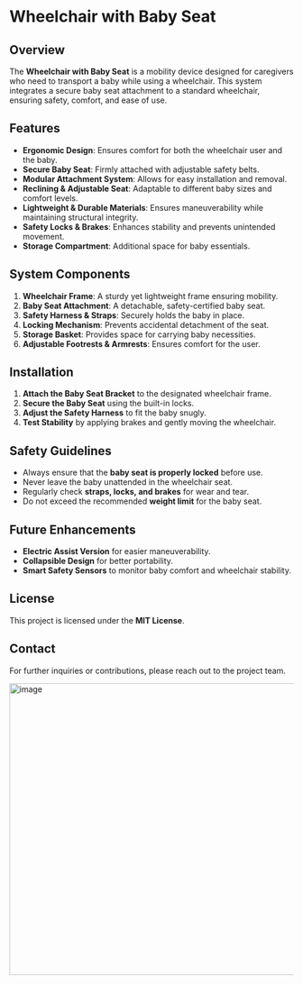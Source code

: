 # Wheelchair with Baby Seat

## Overview
The **Wheelchair with Baby Seat** is a mobility device designed for caregivers who need to transport a baby while using a wheelchair. This system integrates a secure baby seat attachment to a standard wheelchair, ensuring safety, comfort, and ease of use.

## Features
- **Ergonomic Design**: Ensures comfort for both the wheelchair user and the baby.
- **Secure Baby Seat**: Firmly attached with adjustable safety belts.
- **Modular Attachment System**: Allows for easy installation and removal.
- **Reclining & Adjustable Seat**: Adaptable to different baby sizes and comfort levels.
- **Lightweight & Durable Materials**: Ensures maneuverability while maintaining structural integrity.
- **Safety Locks & Brakes**: Enhances stability and prevents unintended movement.
- **Storage Compartment**: Additional space for baby essentials.

## System Components
1. **Wheelchair Frame**: A sturdy yet lightweight frame ensuring mobility.
2. **Baby Seat Attachment**: A detachable, safety-certified baby seat.
3. **Safety Harness & Straps**: Securely holds the baby in place.
4. **Locking Mechanism**: Prevents accidental detachment of the seat.
5. **Storage Basket**: Provides space for carrying baby necessities.
6. **Adjustable Footrests & Armrests**: Ensures comfort for the user.

## Installation
1. **Attach the Baby Seat Bracket** to the designated wheelchair frame.
2. **Secure the Baby Seat** using the built-in locks.
3. **Adjust the Safety Harness** to fit the baby snugly.
4. **Test Stability** by applying brakes and gently moving the wheelchair.

## Safety Guidelines
- Always ensure that the **baby seat is properly locked** before use.
- Never leave the baby unattended in the wheelchair seat.
- Regularly check **straps, locks, and brakes** for wear and tear.
- Do not exceed the recommended **weight limit** for the baby seat.

## Future Enhancements
- **Electric Assist Version** for easier maneuverability.
- **Collapsible Design** for better portability.
- **Smart Safety Sensors** to monitor baby comfort and wheelchair stability.

## License
This project is licensed under the **MIT License**.

## Contact
For further inquiries or contributions, please reach out to the project team.

<img width="518" alt="image" src="https://github.com/user-attachments/assets/4e449e7f-4d34-4616-9fd6-96e1b52e386a" />
